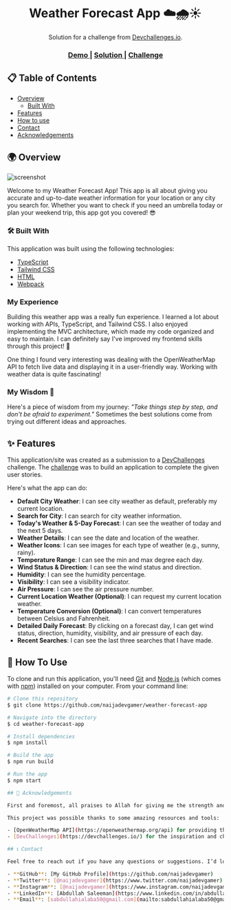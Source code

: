 <!-- Please update value in the {}  -->

<h1 align="center">Weather Forecast App ☁️🌧️☀️</h1>

<div align="center">
   Solution for a challenge from  <a href="http://devchallenges.io" target="_blank">Devchallenges.io</a>.
</div>

<div align="center">
  <h3>
    <a href="https://{your-demo-link.your-domain}">
      Demo
    </a>
    <span> | </span>
    <a href="https://{your-url-to-the-solution}">
      Solution
    </a>
    <span> | </span>
    <a href="https://devchallenges.io/challenges/mM1UIenRhK808W8qmLWv">
      Challenge
    </a>
  </h3>
</div>

<!-- TABLE OF CONTENTS -->

## 📋 Table of Contents

- [Overview](#overview)
  - [Built With](#built-with)
- [Features](#features)
- [How to use](#how-to-use)
- [Contact](#contact)
- [Acknowledgements](#acknowledgements)

<!-- OVERVIEW -->

## 🌍 Overview

![screenshot](https://user-images.githubusercontent.com/16707738/92399059-5716eb00-f132-11ea-8b14-bcacdc8ec97b.png)

Welcome to my Weather Forecast App! This app is all about giving you accurate and up-to-date weather information for your location or any city you search for. Whether you want to check if you need an umbrella today or plan your weekend trip, this app got you covered! 😎

### 🛠️ Built With

This application was built using the following technologies:

- [TypeScript](https://www.typescriptlang.org/)
- [Tailwind CSS](https://tailwindcss.com/)
- [HTML](https://developer.mozilla.org/en-US/docs/Web/HTML)
- [Webpack](https://webpack.js.org/)

### My Experience

Building this weather app was a really fun experience. I learned a lot about working with APIs, TypeScript, and Tailwind CSS. I also enjoyed implementing the MVC architecture, which made my code organized and easy to maintain. I can definitely say I've improved my frontend skills through this project! 💪

One thing I found very interesting was dealing with the OpenWeatherMap API to fetch live data and displaying it in a user-friendly way. Working with weather data is quite fascinating!

### My Wisdom 🌟

Here's a piece of wisdom from my journey: _"Take things step by step, and don't be afraid to experiment."_ Sometimes the best solutions come from trying out different ideas and approaches.

## ✨ Features

This application/site was created as a submission to a [DevChallenges](https://devchallenges.io/challenges) challenge. The [challenge](https://devchallenges.io/challenges/mM1UIenRhK808W8qmLWv) was to build an application to complete the given user stories.

Here's what the app can do:

- **Default City Weather**: I can see city weather as default, preferably my current location.
- **Search for City**: I can search for city weather information.
- **Today's Weather & 5-Day Forecast**: I can see the weather of today and the next 5 days.
- **Weather Details**: I can see the date and location of the weather.
- **Weather Icons**: I can see images for each type of weather (e.g., sunny, rainy).
- **Temperature Range**: I can see the min and max degree each day.
- **Wind Status & Direction**: I can see the wind status and direction.
- **Humidity**: I can see the humidity percentage.
- **Visibility**: I can see a visibility indicator.
- **Air Pressure**: I can see the air pressure number.
- **Current Location Weather (Optional)**: I can request my current location weather.
- **Temperature Conversion (Optional)**: I can convert temperatures between Celsius and Fahrenheit.
- **Detailed Daily Forecast**: By clicking on a forecast day, I can get wind status, direction, humidity, visibility, and air pressure of each day.
- **Recent Searches**: I can see the last three searches that I have made.

## 🚀 How To Use

To clone and run this application, you'll need [Git](https://git-scm.com) and [Node.js](https://nodejs.org/en/download/) (which comes with [npm](http://npmjs.com)) installed on your computer. From your command line:

```bash
# Clone this repository
$ git clone https://github.com/naijadevgamer/weather-forecast-app

# Navigate into the directory
$ cd weather-forecast-app

# Install dependencies
$ npm install

# Build the app
$ npm run build

# Run the app
$ npm start

## 🙏 Acknowledgements

First and foremost, all praises to Allah for giving me the strength and ability to complete this project.

This project was possible thanks to some amazing resources and tools:

- [OpenWeatherMap API](https://openweathermap.org/api) for providing the weather data.
- [DevChallenges](https://devchallenges.io/) for the inspiration and challenge.

## 📞 Contact

Feel free to reach out if you have any questions or suggestions. I’d love to hear from you! 😊

- **GitHub**: [My GitHub Profile](https://github.com/naijadevgamer)
- **Twitter**: [@naijadevgamer](https://www.twitter.com/naijadevgamer)
- **Instagram**: [@naijadevgamer](https://www.instagram.com/naijadevgamer)
- **LinkedIn**: [Abdullah Saleeman](https://www.linkedin.com/in/abdullah-saleeman-360170243)
- **Email**: [sabdullahialaba50@gmail.com](mailto:sabdullahialaba50@gmail.com)
```
